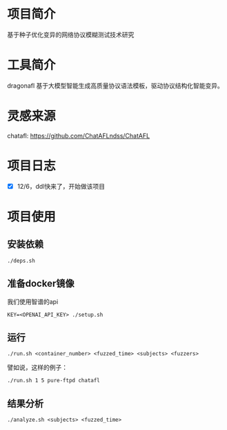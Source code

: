 # 项目简介
基于种子优化变异的网络协议模糊测试技术研究

# 工具简介
dragonafl 基于大模型智能生成高质量协议语法模板，驱动协议结构化智能变异。

# 灵感来源
chatafl: https://github.com/ChatAFLndss/ChatAFL

# 项目日志
- [x] 12/6，ddl快来了，开始做该项目
  
# 项目使用
## 安装依赖
```./deps.sh```

## 准备docker镜像
我们使用智谱的api

```KEY=<OPENAI_API_KEY> ./setup.sh```

## 运行
```./run.sh <container_number> <fuzzed_time> <subjects> <fuzzers>```

譬如说，这样的例子：

```./run.sh 1 5 pure-ftpd chatafl```

## 结果分析
```./analyze.sh <subjects> <fuzzed_time> ```